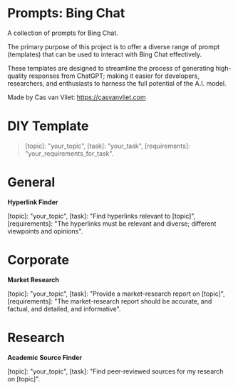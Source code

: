 # Prompts: Bing Chat

A collection of prompts for Bing Chat.

The primary purpose of this project is to offer a diverse range of prompt (templates) that can be used to interact with Bing Chat effectively.

These templates are designed to streamline the process of generating high-quality responses from ChatGPT; making it easier for developers, researchers, and enthusiasts to harness the full potential of the A.I. model.

Made by Cas van Vliet: https://casvanvliet.com

# DIY Template

> [topic]: "your_topic", [task]: "your_task", [requirements]: "your_requirements_for_task".

# General

**Hyperlink Finder**

[topic]: "your_topic", [task]: "Find hyperlinks relevant to [topic]", [requirements]: "The hyperlinks must be relevant and diverse; different viewpoints and opinions".

# Corporate

**Market Research**

[topic]: "your_topic", [task]: "Provide a market-research report on [topic]", [requirements]: "The market-research report should be accurate, and factual, and detailed, and informative".

# Research

**Academic Source Finder**

[topic]: "your_topic", [task]: "Find peer-reviewed sources for my research on [topic]".

